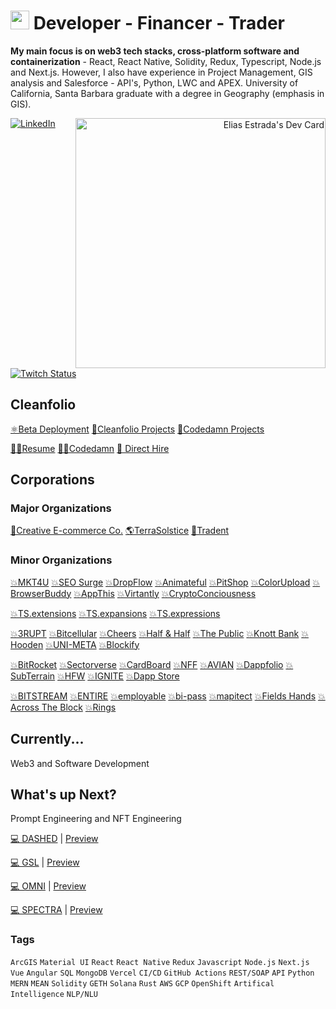 # <img src="https://user-images.githubusercontent.com/61543012/202894820-0fadc8ce-22d9-4525-9162-26c1d21df479.png" height="30" width="30" align-items="center" justify-content="center" /> Developer - Financer - Trader
<p><strong>My main focus is on web3 tech stacks, cross-platform software and containerization</strong> - React, React Native, Solidity, Redux, Typescript, Node.js and Next.js. However, I also have experience in Project Management, GIS analysis and Salesforce - API's, Python, LWC and APEX. University of California, Santa Barbara graduate with a degree in Geography (emphasis in GIS).</p>
<div align="right">
  <a href="https://app.daily.dev/elicharlese">
      <img 
           src="https://api.daily.dev/devcards/190ad0df8bbf423487b08fe4439caae2.png?r=xa8" 
           width="400"
           align="right"
           alt="Elias Estrada's Dev Card"
      />
    </a>
</div>
<div align="left">
  <a href="https://www.linkedin.com/in/elicharlese/">
    <img
      src="https://img.shields.io/static/v1?logo=linkedin&style=flat-square&color=7dbee3&label=LinkedIn&message=%E2%98%86"
      alt="LinkedIn"
    />
  </a>
  <a href="https://www.twitch.tv/bangobongo17">
    <img 
      alt="Twitch Status" 
      src="https://img.shields.io/twitch/status/bangobongo17?color=7dbee3&logoColor=7dbee3&style=flat-square"
    >
  </a>
</div>

<!-- ![Metrics](https://raw.githubusercontent.com/elicharlese/github-metrics/github-metrics.svg)
![Notable contributions](https://raw.githubusercontent.com/elicharlese/elicharlese/github-metrics/notable.svg)
![Achievements](https://raw.githubusercontent.com/elicharlese/elicharlese/github-metrics/achievements.svg)

<!--[![@ombratteng's Holopin board](https://holopin.io/api/user/board?user=ombratteng)](https://holopin.io/@ombratteng) -->

## Cleanfolio

[⚛️Beta Deployment](https://cleanfolio.framer.website)
[📂Cleanfolio Projects](https://github.com/users/elicharlese/projects/10)
[📂Codedamn Projects](https://github.com/users/elicharlese/projects/11)

[👨‍💻Resume](https://www.canva.com/design/DAFWFDwArCI/T_M8S2HVb2ZFpwV9WxNclw/view?utm_content=DAFWFDwArCI&utm_campaign=designshare&utm_medium=link&utm_source=publishsharelink)
[👨‍💻Codedamn](https://codedamn.com/user/eliasestradac)
[👋 Direct Hire](https://www.upwork.com/workwith/coachcec)

## Corporations
### Major Organizations
[🛒Creative E-commerce Co.](https://github.com/Creative-Ecommerce-Co)
[🌎TerraSolstice](https://github.com/TerraSolstice)
[🔐Tradent](https://github.com/Tradent)

### Minor Organizations
[💥MKT4U](https://market4u.framer.ai/)
[💥SEO Surge](https://market4u.framer.ai/)
[💥DropFlow](https://market4u.framer.ai/)
[💥Animateful](https://market4u.framer.ai/)
[💥PitShop](https://market4u.framer.ai/)
[💥ColorUpload](https://market4u.framer.ai/)
[💥BrowserBuddy](https://market4u.framer.ai/)
[💥AppThis](https://market4u.framer.ai/)
[💥Virtantly](https://market4u.framer.ai/)
[💥CryptoConciousness](https://market4u.framer.ai/)

[💥TS.extensions](https://market4u.framer.ai/)
[💥TS.expansions](https://market4u.framer.ai/)
[💥TS.expressions](https://market4u.framer.ai/)

[💥3RUPT](https://github.com/Tradent/3rupt)
[💥Bitcellular](https://github.com/Tradent/bitcellular)
[💥Cheers](https://cleanfolio.framer.website/cheers)
[💥Half & Half](https://cleanfolio.framer.website/half-half)
[💥The Public](https://cleanfolio.framer.website/the-public)
[💥Knott Bank](https://cleanfolio.framer.website/knott-bank)
[💥Hooden](https://cleanfolio.framer.website/hooden)
[💥UNI-META](https://cleanfolio.framer.website/uni-meta)
[💥Blockify](https://cleanfolio.framer.website/blockify)

[💥BitRocket](https://cleanfolio.framer.website/bitrocket)
[💥Sectorverse](https://cleanfolio.framer.website/sectorverse)
[💥CardBoard](https://cleanfolio.framer.website/cardboard)
[💥NFF](https://cleanfolio.framer.website/nff)
[💥AVIAN](https://cleanfolio.framer.website/avian)
[💥Dappfolio](https://cleanfolio.framer.website/dappfolio)
[💥SubTerrain](https://cleanfolio.framer.website/subterrain)
[💥HFW](https://cleanfolio.framer.website/hfw)
[💥IGNITE](https://cleanfolio.framer.website/ignite)
[💥Dapp Store](https://cleanfolio.framer.website/dapp-store)

[💥BITSTREAM](https://cleanfolio.framer.website/bitstream)
[💥ENTIRE](https://cleanfolio.framer.website/entire)
[💥employable](https://cleanfolio.framer.website/employable)
[💥bi-pass](https://cleanfolio.framer.website/bipass)
[💥mapitect](https://cleanfolio.framer.website/mapitect)
[💥Fields Hands](https://cleanfolio.framer.website/field-hands)
[💥Across The Block](https://cleanfolio.framer.website/across-the-block)
[💥Rings](https://cleanfolio.framer.website/rings)

## Currently...
Web3 and Software Development

## What's up Next?
Prompt Engineering and NFT Engineering

[💻 DASHED](https://github.com/elicharlese/DASHED) | [Preview](https://dashed.framer.ai/)

[💻 GSL](https://github.com/elicharlese/GSL) | [Preview](https://gsl.framer.ai/)

[💻 OMNI](https://github.com/elicharlese/OMNI) | [Preview](https://omni.framer.ai/)

[💻 SPECTRA](https://github.com/elicharlese/SPECTRA) | [Preview](https://spectra.framer.ai/)

### Tags
`ArcGIS` `Material UI` `React` `React Native` `Redux` `Javascript` `Node.js` `Next.js` `Vue` `Angular` `SQL` `MongoDB` `Vercel` `CI/CD` `GitHub Actions` `REST/SOAP` `API` `Python` `MERN` `MEAN` `Solidity` `GETH` `Solana` `Rust` `AWS` `GCP` `OpenShift` `Artifical Intelligence` `NLP/NLU`
